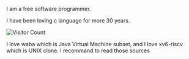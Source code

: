 I am a free software programmer.

I have been loving c language for more 30 years. 

![Visitor Count](https://profile-counter.glitch.me/ab25cq/count.svg)

I love waba which is Java Virtual Machine subset, and I love xv6-riscv which is UNIX clone. I recommand to read those sources


